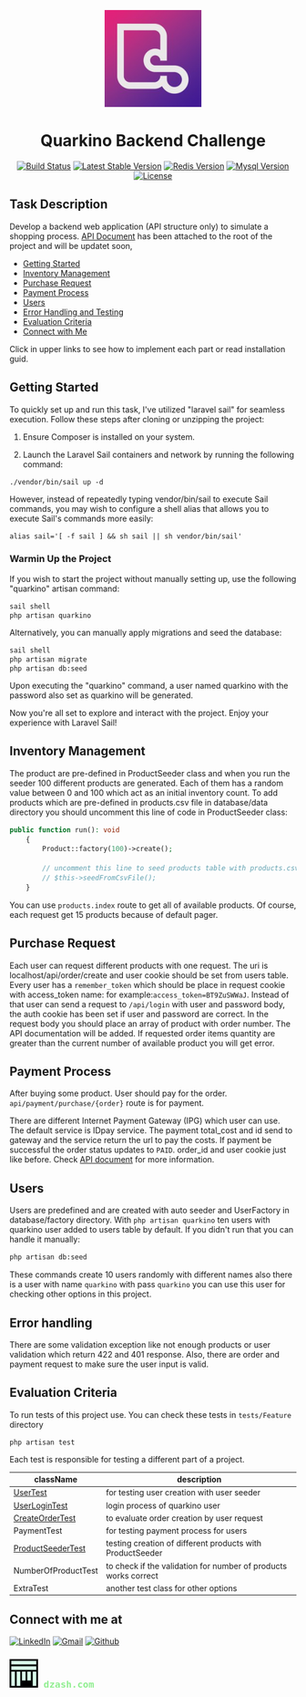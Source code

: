 
<p align="center"><a href="https://quarkino.com/en" target="_blank"><img src="public/quarkino_logo.jpeg" width="170" alt="Quarkino Logo"></a></p>
<h1 style="text-align: center;">Quarkino Backend Challenge</h1>


<p align="center">
<a href="https://github.com/laravel/framework/actions"><img src="https://github.com/laravel/framework/workflows/tests/badge.svg" alt="Build Status"></a>
<a href="https://packagist.org/packages/laravel/framework"><img src="https://img.shields.io/packagist/v/laravel/framework" alt="Latest Stable Version"></a>
<a href="https://redis.com"><img src="https://img.shields.io/badge/redis-v7.0.12-%23D82C20.svg?logo=redis&logoColor=white" alt="Redis Version"></a>
<a href="https://mysql.com"><img src="https://img.shields.io/badge/mysql-v5.7-%2300758f.svg?logo=Mysql&logoColor=white" alt="Mysql Version"></a>
<a href="https://packagist.org/packages/laravel/framework"><img src="https://img.shields.io/packagist/l/laravel/framework" alt="License"></a>
</p>


## Task Description

Develop a backend web application (API structure only) to simulate a shopping process. [API Document](postman_collection.json) has been attached to the root of the project and will be updatet soon,

- [Getting Started](#getting-started)
- [Inventory Management](#inventory-management)
- [Purchase Request](#purchase-request)
- [Payment Process](#payment-process)
- [Users](#users)
- [Error Handling and Testing](#error-handling)
- [Evaluation Criteria](#evaluation-criteria)
- [Connect with Me](#connect-with-me-at)

Click in upper links to see how to implement each part or read installation guid.

## Getting Started

To quickly set up and run this task, I've utilized "laravel sail" for seamless execution. Follow these steps after cloning or unzipping the project:

1. Ensure Composer is installed on your system.

2. Launch the Laravel Sail containers and network by running the following command:

```shell
./vendor/bin/sail up -d 
```
However, instead of repeatedly typing vendor/bin/sail to execute Sail commands, you may wish to configure a shell alias that allows you to execute Sail's commands more easily:

```shell
alias sail='[ -f sail ] && sh sail || sh vendor/bin/sail'
```
### Warmin Up the Project

If you wish to start the project without manually setting up, use the following "quarkino" artisan command:
```shell
sail shell
php artisan quarkino
```
Alternatively, you can manually apply migrations and seed the database:

```
sail shell
php artisan migrate
php artisan db:seed
```
Upon executing the "quarkino" command, a user named quarkino with the password also set as quarkino will be generated.

Now you're all set to explore and interact with the project. Enjoy your experience with Laravel Sail!

## Inventory Management

The product are pre-defined in ProductSeeder class and when you run the seeder 100 different products are generated. Each of them has a random value between 0 and 100 which act as an initial inventory count.
To add products which are pre-defined in products.csv file in database/data directory you should uncomment this line of code in ProductSeeder class:

```php
public function run(): void
    {
        Product::factory(100)->create();

        // uncomment this line to seed products table with products.csv in database/data directory
        // $this->seedFromCsvFile();
    }
```

You can use `products.index` route to get all of available products. Of course, each request get 15 products because of default pager. 

## Purchase Request

Each user can request different products with one request. The uri is localhost/api/order/create and user cookie should be set from users table. Every user has a `remember_token` which should be place in request cookie with access_token name: for example:`access_token=BT9ZuSWWaJ`. Instead of that user can send a request to `/api/login` with user and password body, the auth cookie has been set if user and password are correct.
In the request body you should place an array of product with order number. The API documentation will be added. If requested order items quantity are greater than the current number of available product you will get error.

## Payment Process

After buying some product. User should pay for the order. `api/payment/purchase/{order}` route is for payment. 

There are different Internet Payment Gateway (IPG) which user can use. The default service is IDpay service. The payment total_cost and id send to gateway and the service return the url to pay the costs. If payment be successful the order status updates to `PAID`.
order_id and user cookie just like before. Check [API document](postman_collection.json) for more information.

## Users

Users are predefined and are created with auto seeder and UserFactory in database/factory directory.
With `php artisan quarkino` ten users with quarkino user added to users table by default. If you didn't run that you can handle it manually:

```bash
php artisan db:seed
```

These commands create 10 users randomly with different names also there is a user with name `quarkino` with pass `quarkino` you can use this user for checking other options in this project.

## Error handling

There are some validation exception like not enough products or user validation which return 422 and 401 response. Also, there are order and payment request to make sure the user input is valid. 

## Evaluation Criteria

To run tests of this project use. You can check these tests in `tests/Feature` directory
```
php artisan test
```

Each test is responsible for testing a different part of a project.

| className                                                | description                                                     |
|----------------------------------------------------------|-----------------------------------------------------------------|
| [UserTest](tests/Feature/UserTest.php)                   | for testing user creation with user seeder                      |
| [UserLoginTest](tests/Feature/UserLoginTest.php)         | login process of quarkino user                                  |
| [CreateOrderTest](tests/Feature/CreateOrderTest.php)     | to evaluate order creation by user request                      |
| PaymentTest                                              | for testing payment process for users                           |
| [ProductSeederTest](tests/Feature/ProductSeederTest.php) | testing creation of different products with ProductSeeder       |
| NumberOfProductTest                                      | to check if the validation for number of products works correct |
| ExtraTest                                                | another test class for other options                            |

## Connect with me at

[![LinkedIn](https://img.shields.io/badge/danialjan-LinkedIn-%230e577f.svg?logo=linkedin&logoColor=)](https://linkedin.com/in/danialjan)
[![Gmail](https://img.shields.io/badge/danialzash-Gmail-%23EA4335.svg?logo=gmail&logoColor=white)](https://linkedin.com/in/danialjan)
[![Github](https://img.shields.io/badge/danialzash-Github-%23111111.svg?logo=Github)](https://instagram.com/danialzash)

<h3 style="color:lightgreen; font-family: 'monospace'"><a href="https://dzash.com" target="_blank"><img src="public/zash_logo.png" width="50" alt="Quarkino Logo"></a> dzash.com</h3>
